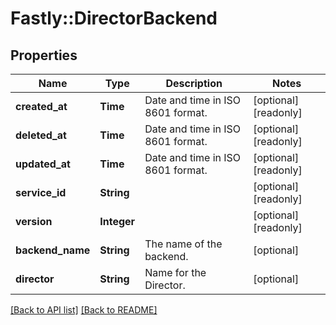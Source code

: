 # Fastly::DirectorBackend

## Properties

| Name | Type | Description | Notes |
| ---- | ---- | ----------- | ----- |
| **created_at** | **Time** | Date and time in ISO 8601 format. | [optional][readonly] |
| **deleted_at** | **Time** | Date and time in ISO 8601 format. | [optional][readonly] |
| **updated_at** | **Time** | Date and time in ISO 8601 format. | [optional][readonly] |
| **service_id** | **String** |  | [optional][readonly] |
| **version** | **Integer** |  | [optional][readonly] |
| **backend_name** | **String** | The name of the backend. | [optional] |
| **director** | **String** | Name for the Director. | [optional] |

[[Back to API list]](../../README.md#endpoints) [[Back to README]](../../README.md)


